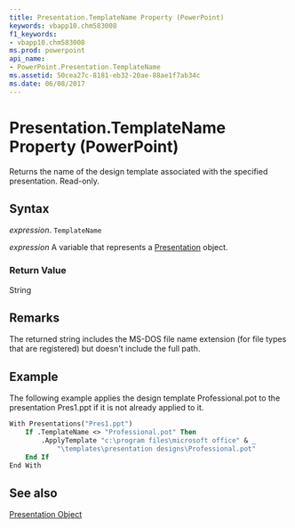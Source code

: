 ```yaml
---
title: Presentation.TemplateName Property (PowerPoint)
keywords: vbapp10.chm583008
f1_keywords:
- vbapp10.chm583008
ms.prod: powerpoint
api_name:
- PowerPoint.Presentation.TemplateName
ms.assetid: 50cea27c-8181-eb32-20ae-88ae1f7ab34c
ms.date: 06/08/2017
---
```



# Presentation.TemplateName Property (PowerPoint)

Returns the name of the design template associated with the specified presentation. Read-only.


## Syntax

 _expression_. `TemplateName`

 _expression_ A variable that represents a [Presentation](./PowerPoint.Presentation.md) object.


### Return Value

String


## Remarks

The returned string includes the MS-DOS file name extension (for file types that are registered) but doesn't include the full path.


## Example

The following example applies the design template Professional.pot to the presentation Pres1.ppt if it is not already applied to it.


```vb
With Presentations("Pres1.ppt")
    If .TemplateName <> "Professional.pot" Then
        .ApplyTemplate "c:\program files\microsoft office" & _
            "\templates\presentation designs\Professional.pot"
    End If
End With
```


## See also


[Presentation Object](PowerPoint.Presentation.md)

